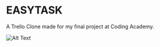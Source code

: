 # EASYTASK
A Trello Clone made for my final project at Coding Academy.

![Alt Text](https://roey-barda.netlify.app/images/easytask.jpg)
